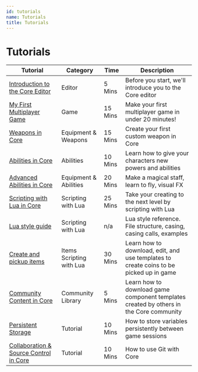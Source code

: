 ```yaml
---
id: tutorials
name: Tutorials
title: Tutorials
---
```


# Tutorials

| Tutorial                                                                      | Category                 | Time    | Description                                                                            |
| ----------------------------------------------------------------------------- | ------------------------ | ------- | -------------------------------------------------------------------------------------- |
| [Introduction to the Core Editor](../../getting_started/editor_intro/)        | Editor                   | 5 Mins  | Before you start, we'll introduce you to the Core editor                               |
| [My First Multiplayer Game](../../getting_started/my_first_multiplayer_game/) | Game                     | 15 Mins | Make your first multiplayer game in under 20 minutes!                                  |
| [Weapons in Core](../../tutorials/gameplay/weapons/)                          | Equipment & Weapons      | 15 Mins | Create your first custom weapon in Core                                                |
| [Abilities in Core](../../tutorials/gameplay/abilities/)                      | Abilities                | 10 Mins | Learn how to give your characters new powers and abilities                             |
| [Advanced Abilities in Core](../../tutorials/gameplay/abilities_advanced/)    | Equipment & Abilities    | 20 Mins | Make a magical staff, learn to fly, visual FX                                          |
| [Scripting with Lua in Core](../../tutorials/gameplay/lua_basics_lightbulb/)  | Scripting with Lua       | 25 Mins | Take your creating to the next level by scripting with Lua                             |
| [Lua style guide](../../tutorials/gameplay/lua_style_guide/)                  | Scripting with Lua       | n/a     | Lua style reference. File structure, casing, casing calls, examples                    |
| [Create and pickup items](../../tutorials/gameplay/lua_basics_manticoin/)     | Items Scripting with Lua | 30 Mins | Learn how to download, edit, and use templates to create coins to be picked up in game |
| [Community Content in Core](../../getting_started/community_content/)         | Community Library        | 5 Mins  | Learn how to download game component templates created by others in the Core community |
| [Persistent Storage](../../tutorials/gameplay/persistent_storage/)            | Tutorial                 | 10 Mins  | How to store variables persistently between game sessions                             |
| [Collaboration & Source Control in Core](../../tutorials/collaboration/)      | Tutorial                 | 10 Mins  | How to use Git with Core                                                              |
